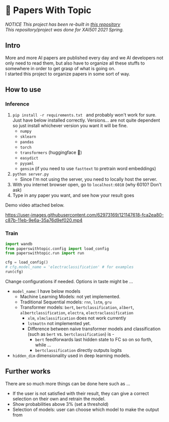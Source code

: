 # 🧻 Papers With Topic
_*NOTICE* This project has been re-built in [this repository](https://github.com/1pha/BayesianActiveLearning)_   
_This repository/project was done for XAI501 2021 Spring._

## Intro
More and more AI papers are published every day and we AI developers not only need to read them, but also have to organize all these stuffs to somewhere in order to get grasp of what is going on.
<br>
I started this project to organize papers in some sort of way.

## How to use
### Inference
1. ```pip install -r requirements.txt ``` and probably won't work for sure. Just have below installed correctly. Versions... are not quite dependent so just install whichever version you want it will be fine.
    - `numpy`
    - `sklearn`
    - `pandas`
    - `torch`
    - `transformers` (huggingface 🤗)
    - `easydict`
    - `pyyaml`
    - `gensim` (if you need to use `fasttext` to pretrain word embeddings)
2. ``` python server.py ```
    - Since I'm not using the server, you need to locally host the server.
3. With you internet browser open, go to `localhost:6010` (why 6010? Don't ask)
4. Type in any paper you want, and see how your result goes

Demo video attached below.



https://user-images.githubusercontent.com/62973169/121147618-fca2ea80-c87b-11eb-9e6a-35a76d9ef020.mp4



### Train
```python
import wandb
from paperswithtopic.config import load_config
from paperswithtopic.run import run

cfg = load_config()
# cfg.model_name = 'electraclassification' # for examples
run(cfg)
```
Change configurations if needed. Options in taste might be ...
- `model_name`: I have below models
  - Machine Learning Models: not yet implemented.
  - Traditional Sequential models: `rnn`, `lstm`, `gru`
  - Transformer models: `bert`, `bertclassification`, `albert`, `albertclassification`, `electra`, `electraclassification`
    - `xlm`, `xlmclassification` does not work currently
    - `lstmattn` not implemented yet.
    - Difference between naive transformer models and classification (such as `bert` vs. `bertclassification`) is -
      - `bert` feedforwards last hidden state to FC so on so forth, while ...
      - `bertclassification` directly outputs logits
-  `hidden_dim` dimensionality used in deep learning models.

## Further works   
There are so much more things can be done here such as ...
- If the user is not satisfied with their result, they can give a correct selection on their own and retrain the model.
- Show probabilities above 3% (set a threshold)
- Selection of models: user can choose which model to make the output from
